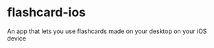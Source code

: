 flashcard-ios
=============

An app that lets you use flashcards made on your desktop on your iOS device
